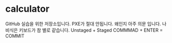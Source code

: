 # calculator
GitHub 실습을 위한 저장소입니다.
PXE가 절대 안됩니다.
왜인지 아주 의문 입니다.
나비식은 키보드가 참 별로 같습니다.
Unstaged + Staged
COMMMAD + ENTER = COMMIT
